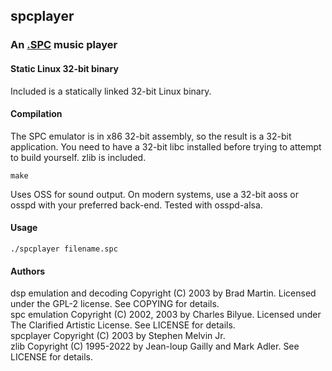 ## spcplayer
### An [.SPC](http://www.zophar.net/music/spc.html) music player

#### Static Linux 32-bit binary

Included is a statically linked 32-bit Linux binary.

#### Compilation

The SPC emulator is in x86 32-bit assembly, so the result is a 32-bit
application. You need to have a 32-bit libc installed before trying to
attempt to build yourself. zlib is included.  

```
make
```

Uses OSS for sound output. On modern systems, use a 32-bit aoss or osspd
with your preferred back-end. Tested with osspd-alsa.

#### Usage
    
```
./spcplayer filename.spc
```

#### Authors

dsp emulation and decoding Copyright (C) 2003 by Brad Martin. Licensed under the GPL-2 license. See COPYING for details.  
spc emulation Copyright (C) 2002, 2003 by Charles Bilyue. Licensed under The Clarified Artistic License. See LICENSE for details.  
spcplayer Copyright (C) 2003 by Stephen Melvin Jr.  
zlib Copyright (C) 1995-2022 by Jean-loup Gailly and Mark Adler. See LICENSE for details.  
